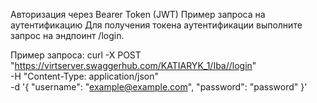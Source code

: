 Авторизация через Bearer Token (JWT)
Пример запроса на аутентификацию
Для получения токена аутентификации выполните запрос на эндпоинт /login.

Пример запроса:
curl -X POST "https://virtserver.swaggerhub.com/KATIARYK_1/Iba//login" \
-H "Content-Type: application/json" \
-d '{
  "username": "example@example.com", 
    "password": "password"
}'

